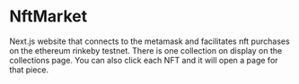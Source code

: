# NftMarket


Next.js website that connects to the metamask and facilitates nft purchases on the ethereum rinkeby testnet. There is one collection on display on the collections page. You can also click each NFT and it will open a page for that piece.
